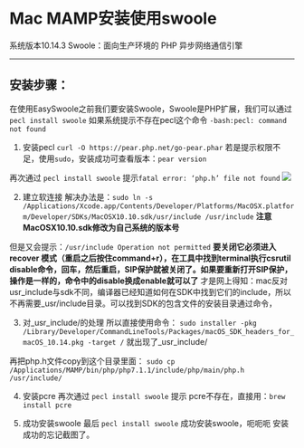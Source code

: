 # Mac MAMP安装使用swoole
系统版本10.14.3 
Swoole：面向生产环境的 PHP 异步网络通信引擎
- - - -


## 安装步骤：
在使用EasySwoole之前我们要安装Swoole，Swoole是PHP扩展，我们可以通过
`pecl install swoole`
如果系统提示不存在pecl这个命令 
`-bash:pecl: command not found`

1. 安装pecl 
 `curl -O https://pear.php.net/go-pear.phar`
若是提示权限不足，使用`sudo`，安装成功可查看版本：`pear version`

再次通过 `pecl install swoole` 
提示`fatal error: ‘php.h’ file not found`
![](Mac%20MAMP%E5%AE%89%E8%A3%85%E4%BD%BF%E7%94%A8swoole/C9526D1E-E68F-47E7-8303-3A7979A26A33.png)

2. 建立软连接
解决办法是：`sudo ln -s /Applications/Xcode.app/Contents/Developer/Platforms/MacOSX.platform/Developer/SDKs/MacOSX10.10.sdk/usr/include /usr/include`
**注意MacOSX10.10.sdk修改为自己系统的版本号**

但是又会提示：`/usr/include Operation not permitted`
**要关闭它必须进入recover 模式（重启之后按住command+r），在工具中找到terminal执行csrutil disable命令，回车，然后重启，SIP保护就被关闭了。如果要重新打开SIP保护，操作是一样的，命令中的disable换成enable就可以了**
才是网上得知：mac反对usr_include与sdk不同，编译器已经知道如何在SDK中找到它们的include，所以不再需要_usr/include目录。可以找到SDK的包含文件的安装目录通过命令，

3. 对_usr_include/的处理
所以直接使用命令：
`sudo installer -pkg /Library/Developer/CommandLineTools/Packages/macOS_SDK_headers_for_macOS_10.14.pkg -target /`
就出现了_usr_include/

再把php.h文件copy到这个目录里面：
`sudo cp /Applications/MAMP/bin/php/php7.1.1/include/php/main/php.h /usr/include/`

4. 安装pcre
再次通过 `pecl install swoole` 提示 pcre不存在，直接用：`brew install pcre`

5. 成功安装swoole
最后  `pecl install swoole` 成功安装swoole，呃呃呃 安装成功的忘记截图了。

